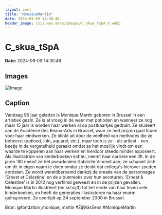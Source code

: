 ```yaml
---
layout: post
title: "MoniqueMartin"
date: 2024-09-09 14:30:48
header_image: /zij.was.eens/images/C_skua_tSpA_0.webp
---
```


# C_skua_tSpA

**Date:** 2024-09-09 14:30:48

## Images

![Image](/zij.was.eens/images/C_skua_tSpA_0.webp)

## Caption

Vandaag 96 jaar geleden is Monique Martin geboren in Brussel in een artistiek gezin. Ze is al vroeg in de weer met potloden en wanneer ze nog maar 15 jaar is worden haar werken al op postkaartjes gedrukt. Ze studeert aan de Académie des Beaux-Arts in Brussel, waar ze met prijzen gaat lopen voor haar eindwerken. Ze blinkt uit door de veelheid van methodes die ze beheerst (potlood, inkt, aquarel, etc.), maar toch is ze - als artiest - een beetje in de vergetelheid geraakt omdat ze het moeilijk vindt om een waarde te koppelen aan haar werken en hierdoor steeds minder exposeert. Als illustratrice van kinderboeken echter, neemt haar carrière een lift. In de jaren '80 neemt ze het pseudoniem Gabrielle Vincent aan; ze schaamt zich om dit in eigen naam te doen omdat ze denkt dat collega's hierover zouden oordelen. Ze wordt wereldberoemd dankzij de creatie van de personnages 'Ernest et Célestine' en de albumreeks over hun avonturen. 'Ernest & Celestine' is in 2012 nog verfilmd geweest en in de prijzen gevallen. Monique Martin illustreert (en schrijft) tot het einde van haar leven vele kinderboeken, en heeft de generaties illustratoren na haar enorm geïnspireerd. Ze overlijdt op 24 september 2000 in Brussel. 

Bron: @fondation_monique_martin
#ZijWasEens #MoniqueMartin

